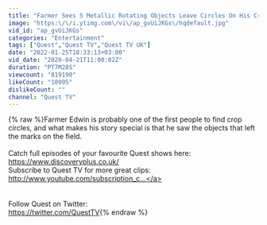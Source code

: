 ```yaml
---
title: "Farmer Sees 5 Metallic Rotating Objects Leave Circles On His Crops | Close Encounters"
image: "https:\/\/i.ytimg.com\/vi\/ap_gvUiJKGs\/hqdefault.jpg"
vid_id: "ap_gvUiJKGs"
categories: "Entertainment"
tags: ["Quest","Quest TV","Quest TV UK"]
date: "2022-01-25T18:33:13+03:00"
vid_date: "2020-04-21T11:00:02Z"
duration: "PT7M28S"
viewcount: "819190"
likeCount: "10995"
dislikeCount: ""
channel: "Quest TV"
---
```

{% raw %}Farmer Edwin is probably one of the first people to find crop circles, and what makes his story special is that he saw the objects that left the marks on the field.<br /><br />Catch full episodes of your favourite Quest shows here:<br /><a rel="nofollow" target="blank" href="https://www.discoveryplus.co.uk/">https://www.discoveryplus.co.uk/</a><br />Subscribe to Quest TV for more great clips:<br /><a rel="nofollow" target="blank" href="http://www.youtube.com/subscription_c...">http://www.youtube.com/subscription_c...</a><br /><br /><br />Follow Quest on Twitter:<br /><a rel="nofollow" target="blank" href="https://twitter.com/QuestTV">https://twitter.com/QuestTV</a>{% endraw %}
